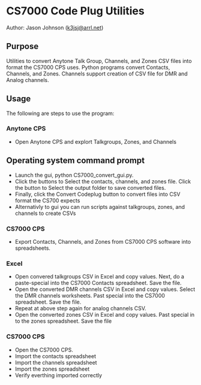 # CS7000 Code Plug Utilities

Author:  Jason Johnson (k3jsj@arrl.net)


## Purpose
Utilities to convert Anytone Talk Group, Channels, and Zones CSV files into format the CS7000 CPS uses.  Python programs convert Contacts, Channels, and Zones.  Channels support creation of CSV file for DMR and Analog channels.

## Usage
The following are steps to use the program:

### Anytone CPS
- Open Anytone CPS and explort Talkgroups, Zones, and Channels

## Operating system command prompt
- Launch the gui, python CS7000_convert_gui.py.
- Click the buttons to Select the contacts, channels, and zones file. Click the button to Select the output folder to save converted files.
- Finally, click the Convert Codeplug button to convert files into CSV format the CS700 expects
- Alternativly to gui you can run scripts against talkgroups, zones, and channels to create CSVs 

### CS7000 CPS
- Export Contacts, Channels, and Zones from CS7000 CPS software into spreadsheets.

### Excel
- Open convered talkgroups CSV in Excel and copy values.  Next, do a paste-special into the CS7000 Contacts spreadsheet.  Save the file.
- Open the converted DMR channels CSV in Excel and copy values.  Select the DMR channels worksheets.  Past special into the CS7000 spreadsheet.  Save the file.
- Repeat at above step again for analog channels CSV.
- Open the converted zones CSV in Excel and copy values.  Past special in to the zones spreadsheet. Save the file

### CS7000 CPS
- Open the CS7000 CPS.
- Import the contacts spreadsheet
- Import the channels spreadsheet
- Import the zones spreadsheet
- Verify everthing imported correctly

